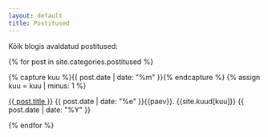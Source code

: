 ```yaml
---
layout: default
title: Postitused
---
```


Kõik blogis avaldatud postitused:

{% for post in site.categories.postitused %}
  <div>
    {% capture kuu %}{{ post.date | date: "%m"  }}{% endcapture %}
    {% assign kuu = kuu | minus: 1 %}
    <p class="dashedBottom">
      <a href="{{ post.url }}">{{ post.title }}</a>
      <span class="date">{{ post.date | date: "%e"  }}{{paev}}. {{site.kuud[kuu]}} {{ post.date | date: "%Y"  }}</span>
    </p>
  </div>
{% endfor %}

